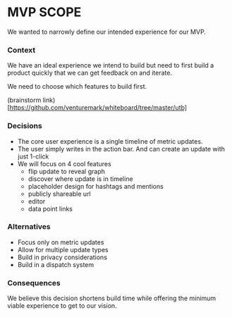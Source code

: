 # MVP SCOPE

We wanted to narrowly define our intended experience for our MVP.


### Context

We have an ideal experience we intend to build but need to first build a product quickly that we can get feedback on and iterate.

We need to choose which features to build first.

(brainstorm link)[https://github.com/venturemark/whiteboard/tree/master/utb]


### Decisions

- The core user experience is a single timeline of metric updates.
- The user simply writes in the action bar. And can create an update with just 1-click
- We will focus on 4 cool features
  - flip update to reveal graph
  - discover where update is in timeline
  - placeholder design for hashtags and mentions
  - publicly shareable url
  - editor
  - data point links


### Alternatives

* Focus only on metric updates
* Allow for multiple update types
* Build in privacy considerations
* Build in a dispatch system



### Consequences

We believe this decision shortens build time while offering the minimum viable experience to get to our vision.
